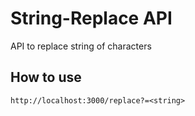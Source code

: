 # String-Replace API
API to replace string of characters

## How to use
```
http://localhost:3000/replace?=<string>
```